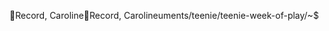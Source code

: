 Record, Caroline                                      R e c o r d ,   C a r o l i n e   u m e n t s / t e e n i e / t e e n i e - w e e k - o f - p l a y / ~ $ 